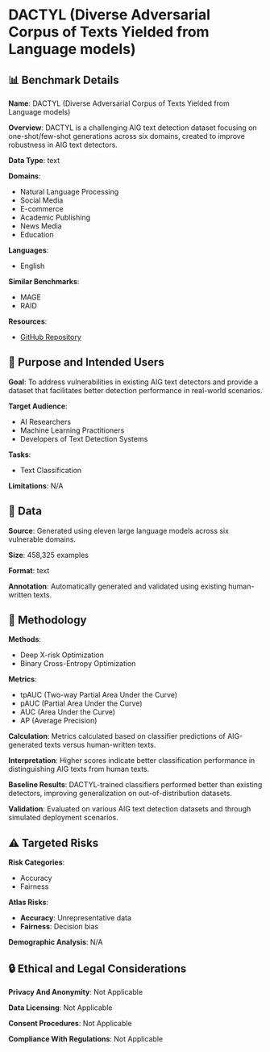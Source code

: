 # DACTYL (Diverse Adversarial Corpus of Texts Yielded from Language models)

## 📊 Benchmark Details

**Name**: DACTYL (Diverse Adversarial Corpus of Texts Yielded from Language models)

**Overview**: DACTYL is a challenging AIG text detection dataset focusing on one-shot/few-shot generations across six domains, created to improve robustness in AIG text detectors.

**Data Type**: text

**Domains**:
- Natural Language Processing
- Social Media
- E-commerce
- Academic Publishing
- News Media
- Education

**Languages**:
- English

**Similar Benchmarks**:
- MAGE
- RAID

**Resources**:
- [GitHub Repository](https://github.com/user/repo)

## 🎯 Purpose and Intended Users

**Goal**: To address vulnerabilities in existing AIG text detectors and provide a dataset that facilitates better detection performance in real-world scenarios.

**Target Audience**:
- AI Researchers
- Machine Learning Practitioners
- Developers of Text Detection Systems

**Tasks**:
- Text Classification

**Limitations**: N/A

## 💾 Data

**Source**: Generated using eleven large language models across six vulnerable domains.

**Size**: 458,325 examples

**Format**: text

**Annotation**: Automatically generated and validated using existing human-written texts.

## 🔬 Methodology

**Methods**:
- Deep X-risk Optimization
- Binary Cross-Entropy Optimization

**Metrics**:
- tpAUC (Two-way Partial Area Under the Curve)
- pAUC (Partial Area Under the Curve)
- AUC (Area Under the Curve)
- AP (Average Precision)

**Calculation**: Metrics calculated based on classifier predictions of AIG-generated texts versus human-written texts.

**Interpretation**: Higher scores indicate better classification performance in distinguishing AIG texts from human texts.

**Baseline Results**: DACTYL-trained classifiers performed better than existing detectors, improving generalization on out-of-distribution datasets.

**Validation**: Evaluated on various AIG text detection datasets and through simulated deployment scenarios.

## ⚠️ Targeted Risks

**Risk Categories**:
- Accuracy
- Fairness

**Atlas Risks**:
- **Accuracy**: Unrepresentative data
- **Fairness**: Decision bias

**Demographic Analysis**: N/A

## 🔒 Ethical and Legal Considerations

**Privacy And Anonymity**: Not Applicable

**Data Licensing**: Not Applicable

**Consent Procedures**: Not Applicable

**Compliance With Regulations**: Not Applicable

